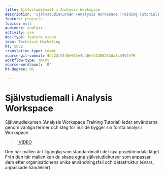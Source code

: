 ```yaml
---
title: Självstudiemall i Analysis Workspace
description: 'Självstudiekursen (Analysis Workspace Training Tutorial) leder användarna genom vanliga termer och steg för hur de bygger sin första analys i Workspace. '
feature: projects
topics: null
audience: analyst
activity: use
doc-type: feature video
team: Technical Marketing
kt: 5032
translation-type: tm+mt
source-git-commit: 4d423c9148e973e4ca0efd2385233da8c4467e79
workflow-type: tm+mt
source-wordcount: '0'
ht-degree: 0%

---
```



# Självstudiemall i Analysis Workspace

Självstudiekursen (Analysis Workspace Training Tutorial) leder användarna genom vanliga termer och steg för hur de bygger sin första analys i Workspace.

>[!VIDEO](https://video.tv.adobe.com/v/33773/?quality=12)

Den här mallen är tillgänglig som standardmall i det nya projektmodala läget. Från den här mallen kan du skapa egna självstudiekurser som anpassar dem efter organisationens unika användningsfall och datastruktur (eVars, anpassade händelser).
